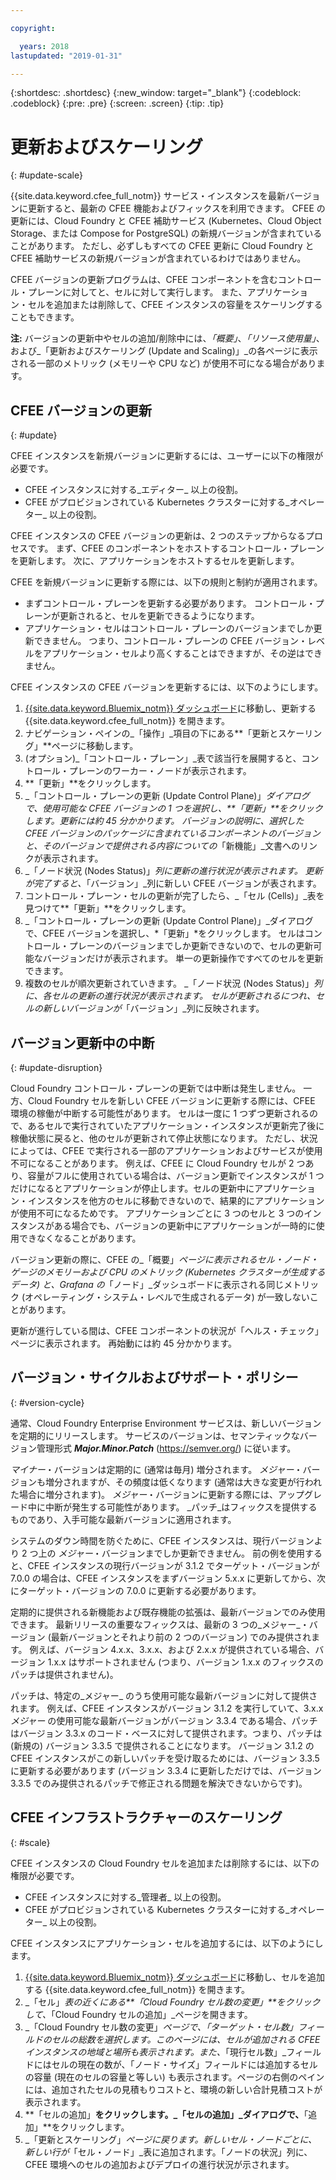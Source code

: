 ```yaml
---

copyright:

  years: 2018
lastupdated: "2019-01-31"

---
```


{:shortdesc: .shortdesc}
{:new_window: target="_blank"}
{:codeblock: .codeblock}
{:pre: .pre}
{:screen: .screen}
{:tip: .tip}

# 更新およびスケーリング
{: #update-scale}

{{site.data.keyword.cfee_full_notm}} サービス・インスタンスを最新バージョンに更新すると、最新の CFEE 機能およびフィックスを利用できます。 CFEE の更新には、Cloud Foundry と CFEE 補助サービス (Kubernetes、Cloud Object Storage、または Compose for PostgreSQL) の新規バージョンが含まれていることがあります。  ただし、必ずしもすべての CFEE 更新に Cloud Foundry と CFEE 補助サービスの新規バージョンが含まれているわけではありません。

CFEE バージョンの更新プログラムは、CFEE コンポーネントを含むコントロール・プレーンに対してと、セルに対して実行します。 また、アプリケーション・セルを追加または削除して、CFEE インスタンスの容量をスケーリングすることもできます。

**注:** バージョンの更新中やセルの追加/削除中には、_「概要」_、_「リソース使用量」_、および_「更新およびスケーリング (Update and Scaling)」_の各ページに表示される一部のメトリック (メモリーや CPU など) が使用不可になる場合があります。

## CFEE バージョンの更新
{: #update}

CFEE インスタンスを新規バージョンに更新するには、ユーザーに以下の権限が必要です。
   * CFEE インスタンスに対する_エディター_ 以上の役割。
   * CFEE がプロビジョンされている Kubernetes クラスターに対する_オペレーター_ 以上の役割。

CFEE インスタンスの CFEE バージョンの更新は、2 つのステップからなるプロセスです。 まず、CFEE のコンポーネントをホストするコントロール・プレーンを更新します。 次に、アプリケーションをホストするセルを更新します。

CFEE を新規バージョンに更新する際には、以下の規則と制約が適用されます。
* まずコントロール・プレーンを更新する必要があります。 コントロール・プレーンが更新されると、セルを更新できるようになります。
* アプリケーション・セルはコントロール・プレーンのバージョンまでしか更新できません。  つまり、コントロール・プレーンの CFEE バージョン・レベルをアプリケーション・セルより高くすることはできますが、その逆はできません。

CFEE インスタンスの CFEE バージョンを更新するには、以下のようにします。
1. [{{site.data.keyword.Bluemix_notm}} ダッシュボード](https://cloud.ibm.com/dashboard/apps/)に移動し、更新する {{site.data.keyword.cfee_full_notm}} を開きます。
2. ナビゲーション・ペインの_「操作」_項目の下にある**「更新とスケーリング」**ページに移動します。
3. (オプション)_「コントロール・プレーン」_表で該当行を展開すると、コントロール・プレーンのワーカー・ノードが表示されます。
4. **「更新」**をクリックします。
5. _「コントロール・プレーンの更新 (Update Control Plane)」_ダイアログで、使用可能な CFEE バージョンの 1 つを選択し、**「更新」**をクリックします。更新には約 45 分かかります。  バージョンの説明に、選択した CFEE バージョンのパッケージに含まれているコンポーネントのバージョンと、そのバージョンで提供される内容についての_「新機能」_文書へのリンクが表示されます。
6. _「ノード状況 (Nodes Status)」_列に更新の進行状況が表示されます。 更新が完了すると、_「バージョン」_列に新しい CFEE バージョンが表されます。
7. コントロール・プレーン・セルの更新が完了したら、_「セル (Cells)」_表を見つけて**「更新」**をクリックします。
8. _「コントロール・プレーンの更新 (Update Control Plane)」_ダイアログで、CFEE バージョンを選択し、*「更新」*をクリックします。 セルはコントロール・プレーンのバージョンまでしか更新できないので、セルの更新可能なバージョンだけが表示されます。 単一の更新操作ですべてのセルを更新できます。
9. 複数のセルが順次更新されていきます。 _「ノード状況 (Nodes Status)」_列に、各セルの更新の進行状況が表示されます。 セルが更新されるにつれ、セルの新しいバージョンが_「バージョン」_列に反映されます。

## バージョン更新中の中断
{: #update-disruption}

Cloud Foundry コントロール・プレーンの更新では中断は発生しません。  一方、Cloud Foundry セルを新しい CFEE バージョンに更新する際には、CFEE 環境の稼働が中断する可能性があります。  セルは一度に 1 つずつ更新されるので、あるセルで実行されていたアプリケーション・インスタンスが更新完了後に稼働状態に戻ると、他のセルが更新されて停止状態になります。 ただし、状況によっては、CFEE で実行される一部のアプリケーションおよびサービスが使用不可になることがあります。 例えば、CFEE に Cloud Foundry セルが 2 つあり、容量がフルに使用されている場合は、バージョン更新でインスタンスが 1 つだけになるとアプリケーションが停止します。セルの更新中にアプリケーション・インスタンスを他方のセルに移動できないので、結果的にアプリケーションが使用不可になるためです。  アプリケーションごとに 3 つのセルと 3 つのインスタンスがある場合でも、バージョンの更新中にアプリケーションが一時的に使用できなくなることがあります。

バージョン更新の際に、CFEE の_「概要」_ページに表示されるセル・ノード・ゲージのメモリーおよび CPU のメトリック (Kubernetes クラスターが生成するデータ) と、Grafana の_「ノード」_ダッシュボードに表示される同じメトリック (オペレーティング・システム・レベルで生成されるデータ) が一致しないことがあります。

更新が進行している間は、CFEE コンポーネントの状況が「ヘルス・チェック」ページに表示されます。  再始動には約 45 分かかります。

## バージョン・サイクルおよびサポート・ポリシー
{: #version-cycle}

通常、Cloud Foundry Enterprise Environment サービスは、新しいバージョンを定期的にリリースします。 サービスのバージョンは、セマンティックなバージョン管理形式 _**Major.Minor.Patch**_ (https://semver.org/) に従います。

_マイナー_・バージョンは定期的に (通常は毎月) 増分されます。 _メジャー_・バージョンも増分されますが、その頻度は低くなります (通常は大きな変更が行われた場合に増分されます)。  _メジャー_・バージョンに更新する際には、アップグレード中に中断が発生する可能性があります。 _パッチ_はフィックスを提供するものであり、入手可能な最新バージョンに適用されます。 

システムのダウン時間を防ぐために、CFEE インスタンスは、現行バージョンより 2 つ上の _メジャー_・バージョンまでしか更新できません。 前の例を使用すると、CFEE インスタンスの現行バージョンが 3.1.2 でターゲット・バージョンが 7.0.0 の場合は、CFEE インスタンスをまずバージョン 5.x.x に更新してから、次にターゲット・バージョンの 7.0.0 に更新する必要があります。

定期的に提供される新機能および既存機能の拡張は、最新バージョンでのみ使用できます。 最新リリースの重要なフィックスは、最新の 3 つの_メジャー_・バージョン (最新バージョンとそれより前の 2 つのバージョン) でのみ提供されます。 例えば、バージョン 4.x.x、3.x.x、および 2.x.x が提供されている場合、バージョン 1.x.x はサポートされません (つまり、バージョン 1.x.x のフィックスのパッチは提供されません)。  

パッチは、特定の_メジャー_ のうち使用可能な最新バージョンに対して提供されます。 例えば、CFEE インスタンスがバージョン 3.1.2 を実行していて、3.x.x _メジャー_ の使用可能な最新バージョンがバージョン 3.3.4 である場合、パッチはバージョン 3.3.x のコード・ベースに対して提供されます。つまり、パッチは (新規の) バージョン 3.3.5 で提供されることになります。 バージョン 3.1.2 の CFEE インスタンスがこの新しいパッチを受け取るためには、バージョン 3.3.5 に更新する必要があります (バージョン 3.3.4 に更新しただけでは、バージョン 3.3.5 でのみ提供されるパッチで修正される問題を解決できないからです)。

## CFEE インフラストラクチャーのスケーリング
{: #scale}

CFEE インスタンスの Cloud Foundry セルを追加または削除するには、以下の権限が必要です。
* CFEE インスタンスに対する_管理者_ 以上の役割。
* CFEE がプロビジョンされている Kubernetes クラスターに対する_オペレーター_ 以上の役割。

CFEE インスタンスにアプリケーション・セルを追加するには、以下のようにします。
1. [{{site.data.keyword.Bluemix_notm}} ダッシュボード](https://cloud.ibm.com/dashboard/apps/)に移動し、セルを追加する {{site.data.keyword.cfee_full_notm}} を開きます。
2. _「セル」_表の近くにある**「Cloud Foundry セル数の変更」**をクリックして、_「Cloud Foundry セルの追加」_ページを開きます。
3. _「Cloud Foundry セル数の変更」_ページで、「ターゲット・セル数」フィールドのセルの総数を選択します。このページには、セルが追加される CFEE インスタンスの地域と場所も表示されます。また、_「現行セル数」_フィールドにはセルの現在の数が、「ノード・サイズ」フィールドには追加するセルの容量 (現在のセルの容量と等しい) も表示されます。ページの右側のペインには、追加されたセルの見積もりコストと、環境の新しい合計見積コストが表示されます。
4. **「セルの追加」**をクリックします。_「セルの追加」_ダイアログで、**「追加」**をクリックします。
5. _「更新とスケーリング」_ページに戻ります。新しいセル・ノードごとに、新しい行が_「セル・ノード」_表に追加されます。「ノードの状況」列に、CFEE 環境へのセルの追加およびデプロイの進行状況が示されます。
